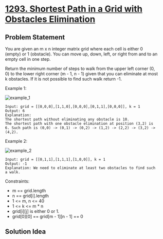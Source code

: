 # [1293. Shortest Path in a Grid with Obstacles Elimination](https://leetcode.com/problems/shortest-path-in-a-grid-with-obstacles-elimination)

## Problem Statement
You are given an m x n integer matrix grid where each cell is either 0 (empty) or 1 (obstacle). You can move up, down, left, or right from and to an empty cell in one step.

Return the minimum number of steps to walk from the upper left corner (0, 0) to the lower right corner (m - 1, n - 1) given that you can eliminate at most k obstacles. If it is not possible to find such walk return -1.

Example 1:

<img align="middle" src="https://assets.leetcode.com/uploads/2021/09/30/short1-grid.jpg" alt="example_1"/>

```
Input: grid = [[0,0,0],[1,1,0],[0,0,0],[0,1,1],[0,0,0]], k = 1
Output: 6
Explanation:
The shortest path without eliminating any obstacle is 10.
The shortest path with one obstacle elimination at position (3,2) is 6. Such path is (0,0) -> (0,1) -> (0,2) -> (1,2) -> (2,2) -> (3,2) -> (4,2).
```

Example 2:

<img align="middle" src="https://assets.leetcode.com/uploads/2021/09/30/short2-grid.jpg" alt="example_2"/>

```
Input: grid = [[0,1,1],[1,1,1],[1,0,0]], k = 1
Output: -1
Explanation: We need to eliminate at least two obstacles to find such a walk.
```

Constraints:
* m == grid.length
* n == grid[i].length
* 1 <= m, n <= 40
* 1 <= k <= m * n
* grid[i][j] is either 0 or 1.
* grid[0][0] == grid[m - 1][n - 1] == 0

## Solution Idea

